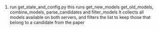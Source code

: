  
1. run get_state_and_config.py
this runs get_new_models get_old_models, combine_models, parse_candidates and filter_models
It collects all models available on both servers, and filters the list to keep those that belong to a candidate from the paper